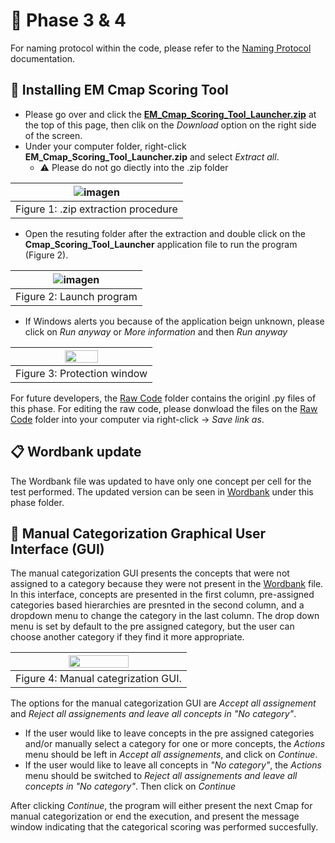 # :open_file_folder: Phase 3 & 4
For naming protocol within the code, please refer to the [Naming Protocol](https://github.com/RMejiaE/EM-Cmap-Scoring-Tool/blob/main/Naming%20protocol.md) documentation.
## :wrench: Installing EM Cmap Scoring Tool
- Please go over and click the [**EM_Cmap_Scoring_Tool_Launcher.zip**](https://github.com/RMejiaE/EM-Cmap-Scoring-Tool/blob/main/Phase_3_4/EM_Cmap_Scoring_Tool_Launcher.zip) at the top of this page, then clik on the *Download* option on the right side of the screen.
- Under your computer folder, right-click **EM_Cmap_Scoring_Tool_Launcher.zip** and select *Extract all*.
  - :warning: Please do not go diectly into the .zip folder
  
| ![imagen](https://user-images.githubusercontent.com/78668372/233404342-ba3c8d10-e2c7-437e-a0da-82f20dab5c04.png) |
| :-: |
| Figure 1: .zip extraction procedure |

- Open the resuting folder after the extraction and double click on the **Cmap_Scoring_Tool_Launcher** application file to run the program (Figure 2).

| ![imagen](https://user-images.githubusercontent.com/78668372/230093790-764e3e18-1c3c-4f5b-88ff-1b8e95e21c47.png) |
| :-: |
| Figure 2: Launch program |

- If Windows alerts you because of the application beign unknown, please click on *Run anyway* or *More information* and then *Run anyway*

| <img src="https://user-images.githubusercontent.com/78668372/229847812-d8e15832-8819-401c-af6d-07d6c938bb0a.png" width=50% height=60%> |
| :-: |
| Figure 3: Protection window |

For future developers, the [Raw Code](https://github.com/RMejiaE/EM-Cmap-Scoring-Tool/tree/main/Phase_3_4/Raw%20code) folder contains the originl .py files of this phase. For editing the raw code, please donwload the files on the [Raw Code](https://github.com/RMejiaE/EM-Cmap-Scoring-Tool/tree/main/Phase_3_4/Raw%20code) folder into your computer via right-click -> *Save link as*.

## 📋 Wordbank update
The Wordbank file was updated to have only one concept per cell for the test performed.
The updated version can be seen in [Wordbank](https://github.com/RMejiaE/EM-Cmap-Scoring-Tool/blob/main/Phase_3_4/WordBank.csv) under this phase folder.
## 🔮 Manual Categorization Graphical User Interface (GUI)
The manual categorization GUI presents the concepts that were not assigned to a category because they were not present in the [Wordbank](https://github.com/RMejiaE/EM-Cmap-Scoring-Tool/blob/main/Phase_3_4/WordBank.csv) file. In this interface, concepts are presented in the first column, pre-assigned categories based hierarchies are presnted in the second column, and a dropdown menu to change the category in the last column. The drop down menu is set by default to the pre assigned category, but the user can choose another category if they find it more appropriate.

| <img src="https://user-images.githubusercontent.com/78668372/239608086-5f552523-32ec-4c0c-8c35-85ca7c3b10aa.png" width=60% height=60%> |
| :-: |
| Figure 4: Manual categrization GUI. |

The options for the manual categorization GUI are *Accept all assignement* and *Reject all assignements and leave all concepts in "No category"*.
- If the user would like to leave concepts in the pre assigned categories and/or manually select a category for one or more concepts, the *Actions* menu should be left in *Accept all assignements*, and click on *Continue*.
- If the user would like to leave all concepts in *"No category"*, the *Actions* menu should be switched to *Reject all assignements and leave all concepts in "No category"*. Then click on *Continue*

After clicking *Continue*, the program will either present the next Cmap for manual categorization or end the execution, and present the message window indicating that the categorical scoring was performed succesfully.
